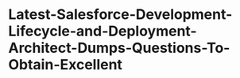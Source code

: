 # Latest-Salesforce-Development-Lifecycle-and-Deployment-Architect-Dumps-Questions-To-Obtain-Excellent